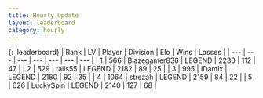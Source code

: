 ```yaml
---
title: Hourly Update
layout: leaderboard
category: hourly
---
```


{: .leaderboard}
| Rank | LV | Player | Division | Elo | Wins | Losses |
| --- | --- | --- | --- | --- | --- | --- |
| <span data-change="0">1</span> | 566 | <span title="ID: 454722">Blazegamer836</span> | LEGEND | <span data-change="0">2230</span> | <span data-change="0">112</span> | <span data-change="0">47</span> |
| <span data-change="0">2</span> | 529 | <span title="ID: 170123">tails55</span> | LEGEND | <span data-change="0">2182</span> | <span data-change="0">89</span> | <span data-change="0">25</span> |
| <span data-change="0">3</span> | 995 | <span title="ID: 357425">IDamix</span> | LEGEND | <span data-change="0">2180</span> | <span data-change="0">92</span> | <span data-change="0">35</span> |
| <span data-change="0">4</span> | 1064 | <span title="ID: 1692">strezah</span> | LEGEND | <span data-change="0">2159</span> | <span data-change="0">84</span> | <span data-change="0">22</span> |
| <span data-change="0">5</span> | 626 | <span title="ID: 498412">LuckySpin</span> | LEGEND | <span data-change="0">2140</span> | <span data-change="0">127</span> | <span data-change="0">68</span> |